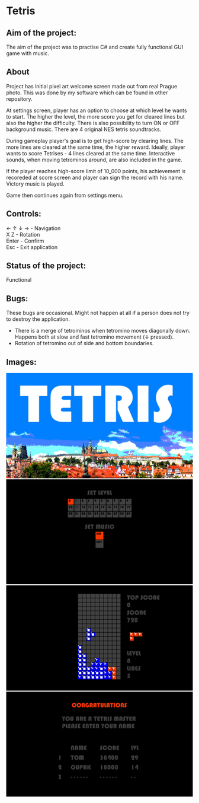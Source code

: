 # Tetris

## Aim of the project:
The aim of the project was to practise C# and create fully functional GUI game with music.

## About
Project has initial pixel art welcome screen made out from real Prague photo. This was done by my software which can be found in other repository.

At settings screen, player has an option to choose at which level he wants to start. The higher the level, the more score you get for cleared
lines but also the higher the difficulty.
There is also possibility to turn ON or OFF background music. There are 4 original NES tetris soundtracks.

During gameplay player's goal is to get high-score by clearing lines. The more lines are cleared at the same time, the higher reward.
Ideally, player wants to score Tetrises - 4 lines cleared at the same time.
Interactive sounds, when moving tetrominos around, are also included in the game.

If the player reaches high-score limit of 10_000 points, his achievement is recoreded at score screen and player can sign the record
with his name. Victory music is played.

Game then continues again from settings menu.

## Controls:
← ↑ ↓ →   - Navigation<br />
X Z       - Rotation<br />
Enter     - Confirm<br />
Esc       - Exit application

## Status of the project:
Functional

## Bugs:
These bugs are occasional. Might not happen at all if a person does not try to destroy the application.

- There is a merge of tetrominos when tetromino moves diagonally down. Happens both at slow and fast tetromino movement (↓ pressed).
- Rotation of tetromino out of side and bottom boundaries.

## Images:
![Image](Praha.jpg)
![Image](Settings.JPG)
![Image](InGame1.JPG)
![Image](Score.JPG)
